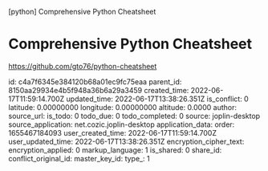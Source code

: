 [python] Comprehensive Python Cheatsheet

# Comprehensive Python Cheatsheet

https://github.com/gto76/python-cheatsheet



id: c4a7f6345e384120b68a01ec9fc75eaa
parent_id: 8150aa29934e4b5f948a36b6a29a3459
created_time: 2022-06-17T11:59:14.700Z
updated_time: 2022-06-17T13:38:26.351Z
is_conflict: 0
latitude: 0.00000000
longitude: 0.00000000
altitude: 0.0000
author: 
source_url: 
is_todo: 0
todo_due: 0
todo_completed: 0
source: joplin-desktop
source_application: net.cozic.joplin-desktop
application_data: 
order: 1655467184093
user_created_time: 2022-06-17T11:59:14.700Z
user_updated_time: 2022-06-17T13:38:26.351Z
encryption_cipher_text: 
encryption_applied: 0
markup_language: 1
is_shared: 0
share_id: 
conflict_original_id: 
master_key_id: 
type_: 1